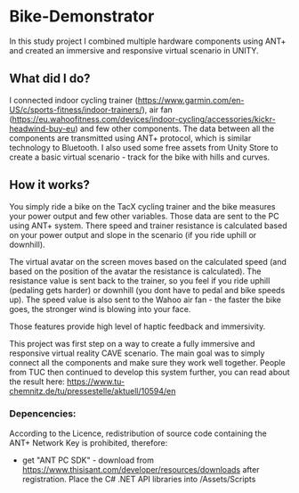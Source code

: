 # Bike-Demonstrator
In this study project I combined multiple hardware components using ANT+ and created an immersive and responsive virtual scenario in UNITY.

## What did I do?
I connected indoor cycling trainer (https://www.garmin.com/en-US/c/sports-fitness/indoor-trainers/), air fan (https://eu.wahoofitness.com/devices/indoor-cycling/accessories/kickr-headwind-buy-eu) and few other components. The data between all the components are transmitted using ANT+ protocol, which is similar technology to Bluetooth. I also used some free assets from Unity Store to create a basic virtual scenario - track for the bike with hills and curves.

## How it works?
You simply ride a bike on the TacX cycling trainer and the bike measures your power output and few other variables. Those data are sent to the PC using ANT+ system. There speed and trainer resistance is calculated based on your power output and slope in the scenario (if you ride uphill or downhill).

The virtual avatar on the screen moves based on the calculated speed (and based on the position of the avatar the resistance is calculated).
The resistance value is sent back to the trainer, so you feel if you ride uphill (pedaling gets harder) or downhill (you dont have to pedal and bike speeds up).
The speed value is also sent to the Wahoo air fan - the faster the bike goes, the stronger wind is blowing into your face.

Those features provide high level of haptic feedback and immersivity.


This project was first step on a way to create a fully immersive and responsive virtual reality CAVE scenario. The main goal was to simply connect all the components and make sure they work well together. People from TUC then continued to develop this system further, you can read about the result here: https://www.tu-chemnitz.de/tu/pressestelle/aktuell/10594/en

### Depencencies:
According to the Licence, redistribution of source code containing the ANT+ Network Key is prohibited, therefore:
- get "ANT PC SDK" - download from https://www.thisisant.com/developer/resources/downloads after registration. Place the C# .NET API libraries into /Assets/Scripts
